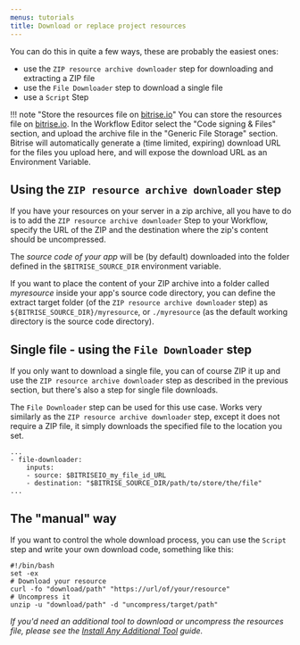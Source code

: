 ```yaml
---
menus: tutorials
title: Download or replace project resources
---
```

You can do this in quite a few ways, these are probably the easiest ones:

* use the `ZIP resource archive downloader` step for downloading and extracting a ZIP file
* use the `File Downloader` step to download a single file
* use a `Script` Step

!!! note "Store the resources file on [bitrise.io](https://www.bitrise.io)"
    You can store the resources file on [bitrise.io](https://www.bitrise.io).
    In the Workflow Editor select the "Code signing & Files" section,
    and upload the archive file in the "Generic File Storage" section.
    Bitrise will automatically generate a (time limited, expiring) download URL
    for the files you upload here, and will expose the download URL
    as an Environment Variable.

## Using the `ZIP resource archive downloader` step

If you have your resources on your server in a zip archive, all you have to do
is to add the `ZIP resource archive downloader` Step to your Workflow,
specify the URL of the ZIP and the destination where the zip's content should be uncompressed.

The _source code of your app_ will be (by default) downloaded into the folder
defined in the `$BITRISE_SOURCE_DIR` environment variable.

If you want to place the content of your ZIP archive into a folder called *myresource*
inside your app's source code directory, you can define the extract target folder
(of the `ZIP resource archive downloader` step) as `${BITRISE_SOURCE_DIR}/myresource`,
or `./myresource` (as the default working directory is the source code directory).


## Single file - using the `File Downloader` step

If you only want to download a single file, you can of course ZIP it up and
use the `ZIP resource archive downloader` step as described in the previous section,
but there's also a step for single file downloads.

The `File Downloader` step can be used for this use case. Works very similarly as the
`ZIP resource archive downloader` step, except it does not require a ZIP file,
it simply downloads the specified file to the location you set.


```
...
- file-downloader:
    inputs:
    - source: $BITRISEIO_my_file_id_URL
    - destination: "$BITRISE_SOURCE_DIR/path/to/store/the/file"
...
```


## The "manual" way

If you want to control the whole download process, you can use the `Script` step
and write your own download code, something like this:

```
#!/bin/bash
set -ex
# Download your resource
curl -fo "download/path" "https://url/of/your/resource"
# Uncompress it
unzip -u "download/path" -d "uncompress/target/path"
```

_If you'd need an additional tool to download or uncompress the resources file,
please see the [Install Any Additional Tool](/tips-and-tricks/install-additional-tools/) guide._
